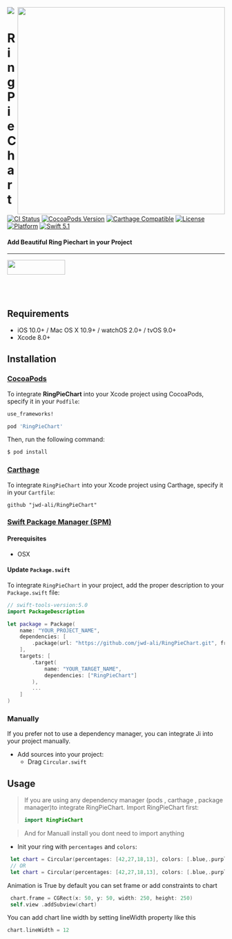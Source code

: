 <img src="https://github.com/jwd-ali/TidalTestProject/blob/master/images/header/header.png">
<img align="right" src="https://github.com/jwd-ali/RingPieChart/blob/master/images/demo.png" width="480" />
<p><h1 align="left">RingPieChart</h1></p>

[![CI Status](https://travis-ci.org/honghaoz/Ji.svg?branch=master)](https://travis-ci.org/jwd-ali/RingPieChart)
[![CocoaPods Version](https://img.shields.io/badge/pod-v1.0.0-yellowgreen)](https://cocoapods.org/pods/RingPieChart)
[![Carthage Compatible](https://img.shields.io/badge/Carthage-compatible-0473B3.svg?style=flat)](https://github.com/Carthage/Carthage)
[![License](https://img.shields.io/cocoapods/l/Ji.svg?style=flat)](https://cocoapods.org/pods/RingPieChart)
[![Platform](https://img.shields.io/cocoapods/p/Ji.svg?style=flat)](https://cocoapods.org/pods/RingPieChart)
[![Swift 5.1](https://img.shields.io/badge/swift-5.1-orange)](https://swift.org)

<p><h4>Add Beautiful Ring Piechart in your Project</h4></p>

___

<p> 
  

<a href="https://www.linkedin.com/in/jawad-ali-3804ab24/"><img src="https://i.imgur.com/vGjsQPt.png" width="134" height="34"></a>  

</br></br>


## Requirements

- iOS 10.0+ / Mac OS X 10.9+ / watchOS 2.0+ / tvOS 9.0+
- Xcode 8.0+

## Installation

### [CocoaPods](http://cocoapods.org)

To integrate **RingPieChart** into your Xcode project using CocoaPods, specify it in your `Podfile`:

```ruby
use_frameworks!

pod 'RingPieChart'
```

Then, run the following command:

```bash
$ pod install
```

### [Carthage](http://github.com/Carthage/Carthage)

To integrate `RingPieChart` into your Xcode project using Carthage, specify it in your `Cartfile`:

```ogdl
github "jwd-ali/RingPieChart"
```

### [Swift Package Manager (SPM)](https://swift.org/package-manager)

#### Prerequisites
- OSX


#### Update `Package.swift`
To integrate `RingPieChart` in your project, add the proper description to your `Package.swift` file:
```swift
// swift-tools-version:5.0
import PackageDescription

let package = Package(
    name: "YOUR_PROJECT_NAME",
    dependencies: [
        .package(url: "https://github.com/jwd-ali/RingPieChart.git", from: "1.0.0")
    ],
    targets: [
        .target(
            name: "YOUR_TARGET_NAME",
            dependencies: ["RingPieChart"]
        ),
        ...
    ]
)
```

### Manually

If you prefer not to use a dependency manager, you can integrate Ji into your project manually.

- Add sources into your project:
  - Drag `Circular.swift`

## Usage

> If you are using any dependency manager (pods , carthage , package manager)to integrate RingPieChart. Import RingPieChart first:
> ```swift
> import RingPieChart
> ```

> And for Manuall install you dont need to import anything 

- Init your ring with  `percentages` and `colors`:
```swift
 let chart = Circular(percentages: [42,27,18,13], colors: [.blue,.purple,.orange,.red],animated: false)
 // OR 
 let chart = Circular(percentages: [42,27,18,13], colors: [.blue,.purple,.orange,.red])
```
Animation is True by default 
you can set frame or add constraints to chart 

```swift
 chart.frame = CGRect(x: 50, y: 50, width: 250, height: 250)
 self.view .addSubview(chart)
```
You can add chart line width by setting lineWidth property like this 
```swift
chart.lineWidth = 12 
```
